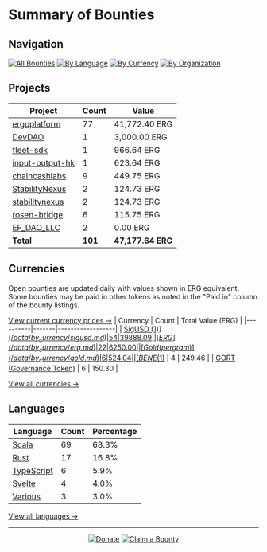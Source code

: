<!-- GENERATED FILE - DO NOT EDIT DIRECTLY -->
<!-- Generated on: 2025-04-28 01:52:22 -->

# Summary of Bounties

## Navigation

[![All Bounties](https://img.shields.io/badge/All%20Bounties-101-blue)](/data/all.md) [![By Language](https://img.shields.io/badge/By%20Language-7-green)](/data/summary.md#languages) [![By Currency](https://img.shields.io/badge/By%20Currency-7-yellow)](/data/summary.md#currencies) [![By Organization](https://img.shields.io/badge/By%20Organization-9-orange)](/data/summary.md#projects)

## Projects

| Project | Count | Value |
|----------|-------|-------|
| [ergoplatform](/data/by_org/ergoplatform.md) | 77 | 41,772.40 ERG |
| [DevDAO](/data/by_org/devdao.md) | 1 | 3,000.00 ERG |
| [fleet-sdk](/data/by_org/fleet-sdk.md) | 1 | 966.64 ERG |
| [input-output-hk](/data/by_org/input-output-hk.md) | 1 | 623.64 ERG |
| [chaincashlabs](/data/by_org/chaincashlabs.md) | 9 | 449.75 ERG |
| [StabilityNexus](/data/by_org/stabilitynexus.md) | 2 | 124.73 ERG |
| [stabilitynexus](/data/by_org/stabilitynexus.md) | 2 | 124.73 ERG |
| [rosen-bridge](/data/by_org/rosen-bridge.md) | 6 | 115.75 ERG |
| [EF_DAO_LLC](/data/by_org/ef_dao_llc.md) | 2 | 0.00 ERG |
| **Total** | **101** | **47,177.64 ERG** |

## Currencies

Open bounties are updated daily with values shown in ERG equivalent. Some bounties may be paid in other tokens as noted in the "Paid in" column of the bounty listings.

[View current currency prices →](/data/currency_prices.md)
| Currency | Count | Total Value (ERG) |
|----------|-------|------------------|
| [SigUSD ($1)](/data/by_currency/sigusd.md) | 54 | 39888.09 |
| [ERG](/data/by_currency/erg.md) | 22 | 6250.00 |
| [Gold (per gram)](/data/by_currency/gold.md) | 6 | 524.04 |
| [BENE ($1)](/data/by_currency/bene.md) | 4 | 249.46 |
| [GORT (Governance Token)](/data/by_currency/gort.md) | 6 | 150.30 |

[View all currencies →](/data/by_currency/)

## Languages

| Language | Count | Percentage |
|----------|-------|------------|
| [Scala](/data/by_language/scala.md) | 69 | 68.3% |
| [Rust](/data/by_language/rust.md) | 17 | 16.8% |
| [TypeScript](/data/by_language/typescript.md) | 6 | 5.9% |
| [Svelte](/data/by_language/svelte.md) | 4 | 4.0% |
| [Various](/data/by_language/various.md) | 3 | 3.0% |

[View all languages →](/data/by_language/)



---

<div align="center">
  <p>
    <a href="../docs/donate.md"><img src="https://img.shields.io/badge/❤️%20Donate-F44336" alt="Donate"></a>
    <a href="../docs/bounty-submission-guide.md#reserving-a-bounty"><img src="https://img.shields.io/badge/🔒%20How%20To%20Claim-4CAF50" alt="Claim a Bounty"></a>
  </p>
</div>


<!-- END OF GENERATED CONTENT -->
